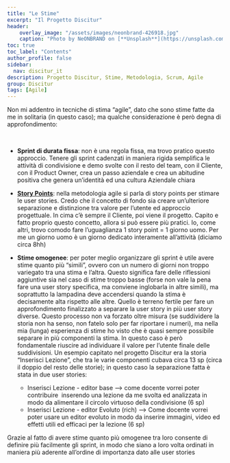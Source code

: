 ```yaml
---
title: "Le Stime"
excerpt: "Il Progetto Discitur"
header:
    overlay_image: "/assets/images/neonbrand-426918.jpg"
    caption: "Photo by NeONBRAND on [**Unsplash**](https://unsplash.com/photos/zFSo6bnZJTw)"
toc: true
toc_label: "Contents"
author_profile: false
sidebar:
  nav: discitur_it
description: Progetto Discitur, Stime, Metodologia, Scrum, Agile
group: Discitur
tags: [Agile]
---
```


Non mi addentro in tecniche di stima “agile”, dato che sono stime fatte da
me in solitaria (in questo caso); ma qualche considerazione è però degna di
approfondimento:

 

- **Sprint
     di durata fissa**: non è una
     regola fissa, ma trovo pratico questo approccio. Tenere gli sprint
     cadenzati in maniera rigida semplifica le attività di condivisione e demo
     svolte con il resto del team, con il Cliente, con il Product Owner, crea
     un passo aziendale e crea un abitudine positiva che genera un’identità ed
     una cultura Aziendale chiara
- **<a href="http://agilefaq.wordpress.com/2007/11/13/what-is-a-story-point/" target="_blank">Story Points</a>**: nella metodologia
     agile si parla di story points per stimare le user stories. Credo che il
     concetto di fondo sia creare un’ulteriore separazione e distinzione tra
     valore per l’utente ed approccio progettuale. In cima c’è sempre il
     Cliente, poi viene il progetto. Capito e fatto proprio questo concetto,
     allora si può essere più pratici. Io, come altri, trovo comodo fare
     l’uguaglianza 1 story point = 1 giorno uomo. Per me un giorno uomo è un
     giorno dedicato interamente all’attività (diciamo circa 8hh)
- **Stime
     omogenee**: per poter meglio
     organizzare gli sprint è utile avere stime quanto più “simili”, ovvero con
     un numero di giorni non troppo variegato tra una stima e l’altra. Questo
     significa fare delle riflessioni aggiuntive sia nel caso di stime troppo
     basse (forse non vale la pena fare una user story specifica, ma conviene
     inglobarla in altre simili), ma soprattutto la lampadina deve accendersi
     quando la stima è decisamente alta rispetto alle altre. Quello è terreno
     fertile per fare un approfondimento finalizzato a separare la user story
     in più user story diverse. Questo processo non va forzato oltre misura (se
     suddividere la storia non ha senso, non fatelo solo per far riportare i
     numeri), ma nella mia (lunga) esperienza di stime ho visto che è quasi
     sempre possibile separare in più componenti la stima. In questo caso è
     però fondamentale riuscire ad individuare il valore per l’utente finale
     delle suddivisioni. Un esempio capitato nel progetto Discitur era la
     storia “Inserisci Lezione”, che tra le varie componenti cubava circa 13 sp
     (circa il doppio del resto delle storie); in questo caso la separazione
     fatta è stata in due user stories:
     
    - Inserisci Lezione - editor base --> come docente vorrei poter contribuire  inserendo una lezione da me svolta ed
      analizzata in modo da alimentare il circolo virtuoso della condivisione
      (6 sp)
    - Inserisci Lezione - editor Evoluto (rich) --> Come docente vorrei poter usare un editor
      evoluto in modo da inserire immagini, video ed effetti utili ed efficaci
      per la lezione (6 sp)

Grazie al fatto di avere stime quanto più omogenee
tra loro consente di definire più facilmente gli sprint, in modo che siano a
loro volta ordinati in maniera più aderente all’ordine di importanza dato alle
user stories